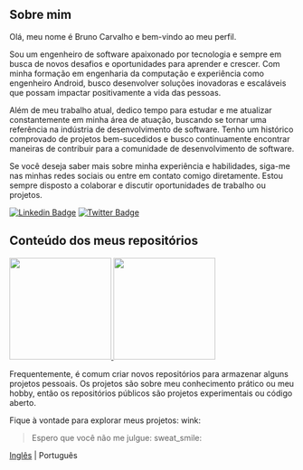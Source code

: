 ## Sobre mim

Olá, meu nome é Bruno Carvalho e bem-vindo ao meu perfil.

Sou um engenheiro de software apaixonado por tecnologia e sempre em busca de novos desafios e oportunidades para aprender e crescer. Com minha formação em engenharia da computação e experiência como engenheiro Android, busco desenvolver soluções inovadoras e escaláveis que possam impactar positivamente a vida das pessoas.

Além de meu trabalho atual, dedico tempo para estudar e me atualizar constantemente em minha área de atuação, buscando se tornar uma referência na indústria de desenvolvimento de software. Tenho um histórico comprovado de projetos bem-sucedidos e busco continuamente encontrar maneiras de contribuir para a comunidade de desenvolvimento de software.

Se você deseja saber mais sobre minha experiência e habilidades, siga-me nas minhas redes sociais ou entre em contato comigo diretamente. Estou sempre disposto a colaborar e discutir oportunidades de trabalho ou projetos.

[![Linkedin Badge](https://img.shields.io/badge/-Linkedin-2E2D2E?style=for-the-badge&labelColor=000000&logo=linkedin)](https://www.linkedin.com/in/brunocarvalhs/)
[![Twitter Badge](https://img.shields.io/badge/-Twitter-2E2D2E?style=for-the-badge&labelColor=000000&logo=Twitter)](https://twitter.com/brunocarvalhs/)
<!--[![Discord Badge](https://img.shields.io/badge/-Discord-2E2D2E?style=for-the-badge&labelColor=000000&logo=Discord)](mailto:brunocarvalhs@outlook.com.br)-->

## Conteúdo dos meus repositórios

<div>
  <a href="https://github.com/brunocarvalhs">
    <img height="180em" src="https://github-readme-stats.vercel.app/api/top-langs/?username=brunocarvalhs&layout=compact&theme=radical" />
    <img height="180em" src="https://github-readme-stats.vercel.app/api?username=brunocarvalhs&show_icons=true&theme=radical" />
  </a>
</div>

Frequentemente, é comum criar novos repositórios para armazenar alguns projetos pessoais. Os projetos são sobre meu conhecimento prático ou meu hobby, então os repositórios públicos são projetos experimentais ou código aberto.

Fique à vontade para explorar meus projetos: wink:

> Espero que você não me julgue: sweat_smile:

[Inglês](/README.md) | Português
